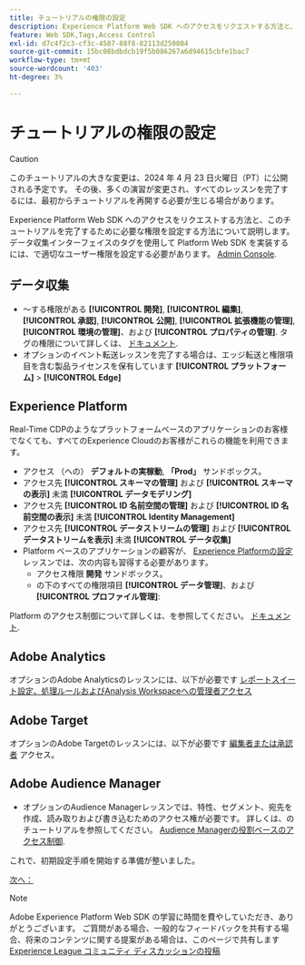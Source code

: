 ```yaml
---
title: チュートリアルの権限の設定
description: Experience Platform Web SDK へのアクセスをリクエストする方法と、Web SDK を使用したAdobe Experience Cloudの実装チュートリアルを完了するために必要な権限を設定する方法について説明します。
feature: Web SDK,Tags,Access Control
exl-id: d7c4f2c3-cf3c-4587-88f8-82113d250084
source-git-commit: 15bc08bdbdcb19f5b086267a6d94615cbfe1bac7
workflow-type: tm+mt
source-wordcount: '403'
ht-degree: 3%

---
```


# チュートリアルの権限の設定


>[!CAUTION]
>
>このチュートリアルの大きな変更は、2024 年 4 月 23 日火曜日（PT）に公開される予定です。 その後、多くの演習が変更され、すべてのレッスンを完了するには、最初からチュートリアルを再開する必要が生じる場合があります。

Experience Platform Web SDK へのアクセスをリクエストする方法と、このチュートリアルを完了するために必要な権限を設定する方法について説明します。 データ収集インターフェイスのタグを使用して Platform Web SDK を実装するには、で適切なユーザー権限を設定する必要があります。 [Admin Console](https://adminconsole.adobe.com).

## データ収集

* ～する権限がある **[!UICONTROL 開発]**, **[!UICONTROL 編集]**, **[!UICONTROL 承認]**, **[!UICONTROL 公開]**, **[!UICONTROL 拡張機能の管理]**, **[!UICONTROL 環境の管理]**、および **[!UICONTROL プロパティの管理]**. タグの権限について詳しくは、 [ドキュメント](https://experienceleague.adobe.com/docs/experience-platform/tags/admin/user-permissions.html?lang=ja).
* オプションのイベント転送レッスンを完了する場合は、エッジ転送と権限項目を含む製品ライセンスを保有しています **[!UICONTROL プラットフォーム]** > **[!UICONTROL Edge]**

## Experience Platform

Real-Time CDPのようなプラットフォームベースのアプリケーションのお客様でなくても、すべてのExperience Cloudのお客様がこれらの機能を利用できます。

* アクセス （への） **デフォルトの実稼動**, **「Prod」** サンドボックス。
* アクセス先 **[!UICONTROL スキーマの管理]** および **[!UICONTROL スキーマの表示]** 未満 **[!UICONTROL データモデリング]**
* アクセス先 **[!UICONTROL ID 名前空間の管理]** および **[!UICONTROL ID 名前空間の表示]** 未満 **[!UICONTROL Identity Management]**
* アクセス先 **[!UICONTROL データストリームの管理]** および **[!UICONTROL データストリームを表示]** 未満 **[!UICONTROL データ収集]**
* Platform ベースのアプリケーションの顧客が、 [Experience Platformの設定](setup-experience-platform.md) レッスンでは、次の内容も習得する必要があります。
   * アクセス権限 **開発** サンドボックス。
   * の下のすべての権限項目 **[!UICONTROL データ管理]**、および **[!UICONTROL プロファイル管理]**:


Platform のアクセス制御について詳しくは、を参照してください。 [ドキュメント](https://experienceleague.adobe.com/docs/experience-platform/access-control/home.html?lang=ja).

## Adobe Analytics

オプションのAdobe Analyticsのレッスンには、以下が必要です [レポートスイート設定、処理ルールおよびAnalysis Workspaceへの管理者アクセス](https://experienceleague.adobe.com/docs/analytics/admin/admin-console/home.html?lang=ja)

## Adobe Target

オプションのAdobe Targetのレッスンには、以下が必要です [編集者または承認者](https://experienceleague.adobe.com/docs/target/using/administer/manage-users/enterprise/properties-overview.html#section_8C425E43E5DD4111BBFC734A2B7ABC80) アクセス。

## Adobe Audience Manager

* オプションのAudience Managerレッスンでは、特性、セグメント、宛先を作成、読み取りおよび書き込むためのアクセス権が必要です。 詳しくは、のチュートリアルを参照してください。 [Audience Managerの役割ベースのアクセス制御](https://experienceleague.adobe.com/docs/audience-manager-learn/tutorials/setup-and-admin/user-management/setting-permissions-with-role-based-access-control.html?lang=en).

これで、初期設定手順を開始する準備が整いました。

[次へ： ](configure-schemas.md)

>[!NOTE]
>
>Adobe Experience Platform Web SDK の学習に時間を費やしていただき、ありがとうございます。 ご質問がある場合、一般的なフィードバックを共有する場合、将来のコンテンツに関する提案がある場合は、このページで共有します [Experience League コミュニティ ディスカッションの投稿](https://experienceleaguecommunities.adobe.com/t5/adobe-experience-platform-launch/tutorial-discussion-implement-adobe-experience-cloud-with-web/td-p/444996)
